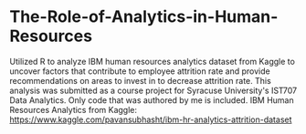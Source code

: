 # The-Role-of-Analytics-in-Human-Resources
Utilized R to analyze IBM human resources analytics dataset from Kaggle to uncover factors that contribute to employee attrition rate and provide recommendations on areas to invest in to decrease attrition rate. This analysis was submitted as a course project for Syracuse University's IST707 Data Analytics. Only code that was authored by me is included. IBM Human Resources Analytics from Kaggle: https://www.kaggle.com/pavansubhasht/ibm-hr-analytics-attrition-dataset 
